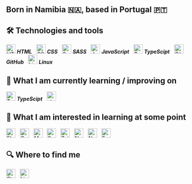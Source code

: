 ## Born in Namibia 🇳🇦, based in Portugal 🇵🇹

## 🛠  Technologies and tools

<a name="learning-now"></a>

[<img src="https://cdn-icons-png.flaticon.com/512/1051/1051277.png" alt="HTML logo" title="HTML" height="25" />][tech_tools_anchor] ***HTML***
&nbsp;
[<img src="https://cdn-icons-png.flaticon.com/512/732/732190.png" alt="CSS logo" title="CSS" height="25" />][tech_tools_anchor] ***CSS***
&nbsp;
[<img src="https://cdn-icons-png.flaticon.com/512/5968/5968358.png" alt="Sass logo" title="Sass" height="25" />][tech_tools_anchor] ***SASS***
&nbsp;
[<img src="https://cdn-icons-png.flaticon.com/512/5968/5968292.png" alt="Javascript logo" title="JavaScript" height="25" />][tech_tools_anchor] ***JavaScript***
&nbsp;
[<img src="https://cdn-icons-png.flaticon.com/512/5968/5968381.png" alt="TypeScipt logo" title="TypeScipt" height="25" />][learning_now_anchor] ***TypeScipt***
&nbsp;
[<img src="https://cdn-icons-png.flaticon.com/512/733/733553.png" alt="GitHub logo" title="GitHub" height="25" />][tech_tools_anchor] ***GitHub***
&nbsp;
[<img src="https://cdn-icons-png.flaticon.com/512/6124/6124995.png" alt="Linux logo" title="Linux" height="25" />][tech_tools_anchor] ***Linux***
&nbsp;

## 📖  What I am currently learning / improving on

[<img src="https://cdn-icons-png.flaticon.com/512/5968/5968381.png" alt="TypeScipt logo" title="TypeScipt" height="25" />][learning_now_anchor] ***TypeScipt***
&nbsp;
[<img src="https://img.shields.io/static/v1?label=&message=styled-components&color=282C34&logo=styled-components&logoColor=DB7093" alt="styled-components logo" title="styled-components" height="25" />][learning_now_anchor]

## 👾  What I am interested in learning at some point

[<img src="https://img.shields.io/badge/Flutter-282C34?logo=flutter&logoColor=02569B" alt="Flutter logo" title="Flutter" height="25" />][learning_next_anchor]
&nbsp;
[<img src="https://img.shields.io/badge/GraphQL-282C34?logo=graphql&logoColor=E10098" alt="GraphQL logo" title="GraphQL" height="25" />][learning_next_anchor]
&nbsp;
[<img src="https://img.shields.io/badge/MongoDB-282C34?logo=mongodb&logoColor=47A248" alt="MongoDB logo" title="MongoDB" height="25" />][learning_next_anchor]
&nbsp;
[<img src="https://img.shields.io/badge/Sass-282C34?logo=sass&logoColor=CC6699" alt="Sass logo" title="Sass" height="25" />][learning_next_anchor]
&nbsp;
[<img src="https://img.shields.io/badge/Tailwind%20CSS-282C34?logo=tailwind-css&logoColor=38B2AC" alt="Tailwind CSS logo" title="Tailwind CSS" height="25" />][learning_next_anchor]
&nbsp;
[<img src="https://img.shields.io/badge/Node.js-282C34?logo=node.js&logoColor=339933" alt="Node.js logo" title="Node.js" height="25" />][learning_next_anchor]
&nbsp;
[<img src="https://img.shields.io/badge/Next.js-282C34?logo=next.js&logoColor=FFFFFF" alt="Next.js logo" title="Next.js" height="25" />][learning_next_anchor]
&nbsp;
[<img src="https://img.shields.io/badge/Express-282C34?logo=express&logoColor=FFFFFF" alt="Express.js logo" title="Express.js" height="25" />][learning_next_anchor]

## 🔍  Where to find me

[<img src="https://img.shields.io/badge/Stack%20Overflow-282C34?logo=stackoverflow&logoColor=FE7A16" alt="Stack Overflow logo" title="Stack Overflow" height="25" />](https://stackoverflow.com/users/10927329/valentin-briand)
&nbsp;
[<img src="https://img.shields.io/badge/LinkedIn-282C34?logo=linkedin&logoColor=0077B5" alt="LinkedIn logo" title="LinkedIn" height="25" />](https://www.linkedin.com/in/valentinbriand42)

[tech_tools_anchor]: #bonjour--
[learning_now_anchor]: #learning-now
[learning_next_anchor]: #learning-next
